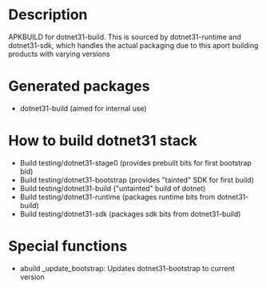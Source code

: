 # Description
APKBUILD for dotnet31-build. This is sourced by dotnet31-runtime and dotnet31-sdk,
which handles the actual packaging due to this aport building products with
varying versions

# Generated packages
* dotnet31-build (aimed for internal use)
 
# How to build dotnet31 stack
* Build testing/dotnet31-stage0 (provides prebuilt bits for first bootstrap bld)
* Build testing/dotnet31-bootstrap (provides "tainted" SDK for first build)
* Build testing/dotnet31-build ("untainted" build of dotnet)
* Build testing/dotnet31-runtime (packages runtime bits from dotnet31-build)
* Build testing/dotnet31-sdk (packages sdk bits from dotnet31-build)

# Special functions
* abuild _update_bootstrap: Updates dotnet31-bootstrap to current version
